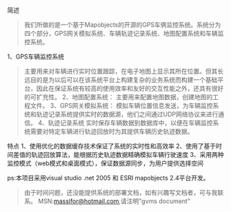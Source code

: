 简述

> 我们所做的是一个基于Mapobjects的开源的GPS车俩监控系统。系统分为四个部分，GPS网关模拟系统、车辆轨迹记录系统、地图配置系统和车辆监控系统。

1、GPS车辆监控系统
> 主要用来对车辆进行实时位置跟踪，在电子地图上显示其所在位置。但其长远目的是为以后可以在该系统平台上构建复杂的业务系统而构建一个基础平台，因此在保证系统有较高的使用效率和友好的交互性能之外，还具有很好的可扩充性。
2、地图配置系统：
> 主要用来配置地图数据，创建地图的工程文件。
3、GPS网关模拟系统：
> 模拟车辆位置信息发送，为车辆监控系统和轨迹记录系统提供实时的数据源，他们之间通过UDP网络协议来进行通信。
4、轨迹记录系统
> 实时保存车辆数据到数据库中，以便在车辆监控系统需要对特定车辆进行轨迹回放时为其提供车辆历史轨迹数据。


特点
1、使用优化的数据缓存技术保证了系统的实时性和高效率
2、使用了基于时间差值的轨迹回放算法，能根据历史轨迹数据精确模拟车辆行驶速度
3、采用两种监控模式（web模式和桌面模式），保证数据源同步，为用户提供选择空间


ps:本项目采用visual studio .net 2005 和 ESRI mapobjects 2.4平台开发。

> 由于时间问题，还没能提供系统的部署文档，如有兴趣写文档者，可与我联系。
> MSN:massifor@hotmail.com,请注明"gvms document"